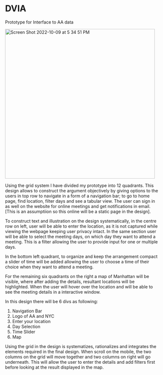 # DVIA

Prototype for Interface to AA data


<img width="489" alt="Screen Shot 2022-10-09 at 5 34 51 PM" src="https://user-images.githubusercontent.com/109235609/194780454-2aba2329-568b-4546-a4bd-c60271653547.png">

Using the grid system I have divided my prototype into 12 quadrants. This design allows to construct the argument objectively by giving options to the users in top row to navigate in a form of a navigation bar; to go to home page, find location, filter days and see a tabular view. 
The user can sign in as well on the website for online meetings and get notifications in email. [This is an assumptiion so this online will be a static page in the design]. 

To construct text and illustration on the design systematically, in the centre row on left, user will be able to enter the location, as it is not captured while viewing the webpage keeping user privacy intact. In the same section user will be able to select the meeting days, on which day they want to attend a meeting. This is a filter allowing the user to provide input for one or multiple days.

In the bottom left quadrant, to organize and keep the arrangement compact a slider of time will be added allowing the user to choose a time of their choice when they want to attend a meeting.

For the remaining six quadrants on the right a map of Manhattan will be visible, where after adding the details, resultant locations will be highlighted. When the user will hover over the location and will be able to see the meeting details in a interactive window.

In this design there will be 6 divs as following:
1. Navigation Bar
2. Logo of AA and NYC
3. Enter your location
4. Day Selection
5. Time Slider
6. Map


Using the   grid in the design is  systematizes, rationalizes and integrates the elements required in the final design. When scroll on the mobile, the two columns on the  grid will move together and two columns on right will go underneath. This will allow the user to enter the details and add filters first before looking at the result displayed in the map.
